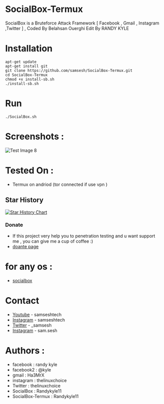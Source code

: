# SocialBox-Termux
SocialBox is a Bruteforce Attack Framework [ Facebook , Gmail , Instagram ,Twitter ] , Coded By Belahsan Ouerghi Edit By RANDY KYLE
# Installation
```
apt-get update
apt-get install git
git clone https://github.com/samsesh/SocialBox-Termux.git 
cd SocialBox-Termux
chmod +x install-sb.sh
./install-sb.sh
```
# Run
```
./SocialBox.sh
```
# Screenshots :
![Test Image 8](https://github.com/samsesh/SocialBox-Termux/blob/master/Screenshots/sb.png)
# Tested On :
* Termux on andriod (tor connected if use vpn )
## Star History

[![Star History Chart](https://api.star-history.com/svg?repos=samsesh/SocialBox-Termux&type=Date)](https://star-history.com/#samsesh/SocialBox-Termux&Date)
### Donate
- If this project very help you to penetration testing  and u want support me , you can give me a cup of coffee :)
- [doante page](https://github.com/Randygans11/donate)
# for any os :
* [socialbox](https://github.com/Randygans11/SocialBox)
# Contact
* [Youtube](https://www.Youtube.com/@samseshtech) - samseshtech
* [Instagram](https://www.instagram.com/samseshtech) - samseshtech
* [Twitter](https://www.twitter.com/_samsesh) - _samsesh
* [Instagram](https://www.instagram.com/samses) - sam.sesh
# Authors :
* facebook  : randy kyle
* facebook2 : @kyle
* gmail     : Ha3MrX
* instagram : thelinuxchoice
* Twitter   : thelinuxchoice
* SocialBox : Randykyle11
* SocialBox-Termux : Randykyle11
